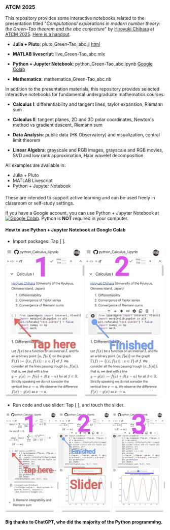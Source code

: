 ### ATCM 2025

This repository provides some interactive notebooks related to the presentation titled "*Computational explorations in modern number theory: the Green–Tao theorem and the abc conjecture*" by [Hiroyuki Chihara](https://fiomfd.github.io/) at [ATCM 2025](https://atcm.mathandtech.org/). [Here is a handout](https://fiomfd.github.io/pdf/ATCM2025_handout.pdf).

- **Julia + Pluto**: pluto_Green-Tao_abc.jl [html](https://fiomfd.github.io/ATCM2025/pluto_Green-Tao_abc.html)
  
- **MATLAB livescript**: live_Green-Tao_abc.mlx 

- **Python + Jupyter Notebook**: python_Green-Tao_abc.ipynb [Google Colab](https://colab.research.google.com/github/fiomfd/ATCM2025/blob/main/python_Green-Tao_abc.ipynb)

- **Mathematica**: mathematica_Green-Tao_abc.nb


In addition to the presentation materials, this repository provides selected interactive notebooks for fundamental undergraduate mathematics courses:

- **Calculus I**: differentiability and tangent lines, taylor expansion, Riemann sum

- **Calculus II**: tangent planes, 2D and 3D polar coordinates, Newton's method vs gradient descent, Riemann sum

- **Data Analysis**: public data (HK Observatory) and visualization, central limit theorem

- **Linear Algebra**: grayscale and RGB images, grayscale and RGB movies, SVD and low rank approximation, Haar wavelet decomposition

All examples are available in:
- Julia + Pluto
- MATLAB Livescript
- Python + Jupyter Notebook

####
These are intended to support active learning and can be used freely in classroom or self-study settings. 

If you have a Google account, you can use Python + Jupyter Notebook at [![Google Colab](https://colab.research.google.com/assets/colab-badge.svg)](https://colab.research.google.com/github/fiomfd/ATCM2025/). Python is **NOT** required in your computer. 

#### How to use  Python + Jupyter Notebook at Google Colab
- Import packages: Tap [ ].
<img src="data/colab-1.jpg" width="500">

- Run code and use slider: Tap [ ], and touch the slider. 
<img src="data/colab-2.jpg" width="750">

####
#### Big thanks to ChatGPT, who did the majority of the Python programming.
